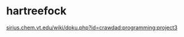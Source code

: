 # hartreefock

[sirius.chem.vt.edu/wiki/doku.php?id=crawdad:programming:project3](sirius.chem.vt.edu/wiki/doku.php?id=crawdad:programming:project3)